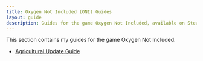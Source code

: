 ```yaml
---
title: Oxygen Not Included (ONI) Guides
layout: guide
description: Guides for the game Oxygen Not Included, available on Steam.
---
```


This section contains my guides for the game Oxygen Not Included.

* [Agricultural Update Guide](agricultural)